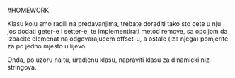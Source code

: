 #HOMEWORK

Klasu koju smo radili na predavanjima, trebate doraditi tako sto cete u nju jos dodati geter-e i setter-e, te implementirati metod remove, sa opcijom da izbacite elemenat na odgovarajucem offset-u, a ostale (iza njega) pomjerite za po jedno mjesto u lijevo.

Onda, po uzoru na tu, uradjenu klasu, napraviti klasu za dinamicki niz stringova.